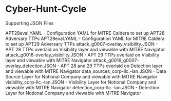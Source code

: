 # Cyber-Hunt-Cycle
Supporting JSON Files

APT28eval.YAML - Configuration YAML for MITRE Caldera to set up APT28 Adversary TTPs
APT29eval.YAML - Configuration YAML for MITRE Caldera to set up APT29 Adversary TTPs
attack_g0007-overlay_visibility.JSON - APT 28 TTPs overlaid on Visibility layer and viewable with MITRE Navigator
attack_g0016-overlay_visibility.JSON - APT 29 TTPs overlaid on Visibility layer and viewable with MITRE Navigator
attack_g0016_g0007-overlay_detection.JSON - APT 28 and 29 TTPs overlaid on Detection layer and viewable with MITRE Navigator
data_sources_corp-llc.-lan.JSON - Data Source Layer for Notional Company and viewable with MITRE Navigator
visibility_corp-llc.-lan.JSON - Visibility Layer for Notional Company and viewable with MITRE Navigator
detection_corp-llc.-lan.JSON - Detection Layer for Notional Company and viewable with MITRE Navigator
